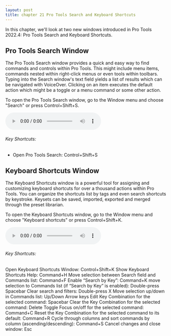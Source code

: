 ```yaml
---
layout: post
title: chapter 21 Pro Tools Search and Keyboard Shortcuts
---
```


In this chapter, we'll look at two new windows introduced in Pro Tools 2022.4: Pro Tools Search and Keyboard Shortcuts.

<!--more-->

## Pro Tools Search Window
The Pro Tools Search window provides a quick and easy way to find commands and controls within Pro Tools. This might include menu items, commands nested within right-click menus or even tools within toolbars. Typing into the Search window's text field yields a list of results which can be navigated with VoiceOver. Clicking on an item executes the default action which might be a toggle or a menu command or some other action.

To open the Pro Tools Search window, go to the Window menu and choose "Search" or press Control+Shift+S.

<audio controls><source src='https://raw.githubusercontent.com/PTAccess/PTAccess.github.io/master/audio/247 Pro Tools Search Window.m4a'></audio>

###### Key Shortcuts:

* Open Pro Tools Search: Control+Shift+S

## Keyboard Shortcuts Window
The Keyboard Shortcuts window is a powerful tool for assigning and customizing keyboard shortcuts for over a thousand actions within Pro Tools. You can organize the shortcuts list by tags and even search shortcuts by keystroke. Keysets can be saved, imported, exported and merged through the preset librarian.

To open the Keyboard Shortcuts window, go to the Window menu and choose "Keyboard shortcuts" or press Control+Shift+K.

<audio controls><source src='https://raw.githubusercontent.com/PTAccess/PTAccess.github.io/master/audio/248 Keyboard Shortcuts Window.m4a'></audio>

###### Key Shortcuts:

Open Keyboard Shortcuts Window: Control+Shift+K
 Show Keyboard Shortcuts Help: Command+H
Move selection between Search field and Commands list: Command+F
Enable “Search by Key”: Command+K
move selection to Commands list (if “Search by Key” is enabled): Double-press Spacebar
Clear search and filters: Double-press X
Move selection up/down in Commands list: Up/Down Arrow keys
Edit Key Combination for the selected command: Spacebar
Clear the Key Combination for the selected command: Delete
Toggle Focus on/off for the selected command: Command+C
Reset the Key Combination for the selected command to its default: Command+R
Cycle through columns and sort commands by column (ascending/descending): Command+S
Cancel changes and close window: Esc
